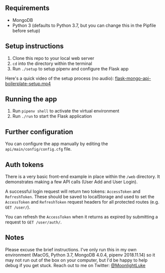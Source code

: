## Requirements
 
- MongoDB
- Python 3 (defaults to Python 3.7, but you can change this in the Pipfile before setup)

## Setup instructions

1. Clone this repo to your local web server
2. `cd` into the directory within the terminal
3. Run `./setup` to setup pipenv and configure the Flask app

Here's a quick video of the setup process (no audio): [flask-mongo-api-boilerplate-setup.mp4](https://img.lukepeters.me/flask-mongo-api-boilerplate-setup.mp4)

## Running the app

1. Run `pipenv shell` to activate the virtual environment
2. Run `./run` to start the Flask application

## Further configuration

You can configure the app manually by editing the `api/main/config/config.cfg` file.

## Auth tokens

There is a very basic front-end example in place within the `/web` directory. It demonstrates making a few API calls (User Add and User Login).

A successful login request will return two tokens: `AccessToken` and `RefreshToken`. These should be saved to localStorage and used to set the `AccessToken` and `RefreshToken` request headers for all protected routes (e.g. `GET /user/`).

You can refresh the `AccessToken` when it returns as expired by submitting a request to `GET /user/auth/`.

## Notes

Please excuse the brief instructions. I've only run this in my own environment (MacOS, Python 3.7, MongoDB 4.0.4, pipenv 2018.11.14) so it may not run out of the box on your computer, but I'd be happy to help debug if you get stuck. Reach out to me on Twitter: [@MoonlightLuke](https://twitter.com/MoonlightLuke)